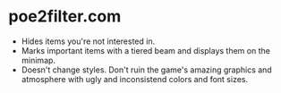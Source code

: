 # poe2filter.com

- Hides items you're not interested in.
- Marks important items with a tiered beam and displays them on the minimap.
- Doesn't change styles. Don't ruin the game's amazing graphics and atmosphere with ugly and inconsistend colors and font sizes.
